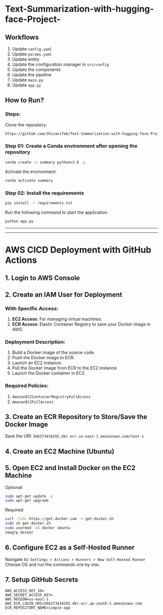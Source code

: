 # Text-Summarization-with-hugging-face-Project-
## Workflows

1. Update `config.yaml`
2. Update `params.yaml`
3. Update entity
4. Update the configuration manager in `src/config`
5. Update the components
6. Update the pipeline
7. Update `main.py`
8. Update `app.py`

## How to Run?

### Steps:

Clone the repository:

```bash
https://github.com/Shivanifeb/Text-Summarization-with-hugging-face-Project-.git
```

### Step 01: Create a Conda environment after opening the repository

```bash
conda create -n summary python=3.8 -y
```

Activate the environment:

```bash
conda activate summary
```

### Step 02: Install the requirements

```bash
pip install -r requirements.txt
```

Run the following command to start the application:

```bash
python app.py
```

--- 

---

# AWS CICD Deployment with GitHub Actions

## 1. Login to AWS Console

## 2. Create an IAM User for Deployment

### With Specific Access:

1. **EC2 Access**: For managing virtual machines.
2. **ECR Access**: Elastic Container Registry to save your Docker image in AWS.

### Deployment Description:

1. Build a Docker image of the source code.
2. Push the Docker image to ECR.
3. Launch an EC2 instance.
4. Pull the Docker image from ECR to the EC2 instance.
5. Launch the Docker container in EC2.

### Required Policies:

1. `AmazonEC2ContainerRegistryFullAccess`
2. `AmazonEC2FullAccess`

## 3. Create an ECR Repository to Store/Save the Docker Image

Save the URI: `566373416292.dkr.ecr.us-east-1.amazonaws.com/text-s`

## 4. Create an EC2 Machine (Ubuntu)

## 5. Open EC2 and Install Docker on the EC2 Machine

Optional:

```bash
sudo apt-get update -y
sudo apt-get upgrade
```

Required:

```bash
curl -fsSL https://get.docker.com -o get-docker.sh
sudo sh get-docker.sh
sudo usermod -aG docker ubuntu
newgrp docker
```

## 6. Configure EC2 as a Self-Hosted Runner

Navigate to:
`Settings > Actions > Runners > New Self-Hosted Runner`  
Choose OS and run the commands one by one.

## 7. Setup GitHub Secrets

```plaintext
AWS_ACCESS_KEY_ID=
AWS_SECRET_ACCESS_KEY=
AWS_REGION=us-east-1
AWS_ECR_LOGIN_URI=566373416292.dkr.ecr.ap-south-1.amazonaws.com
ECR_REPOSITORY_NAME=simple-app
